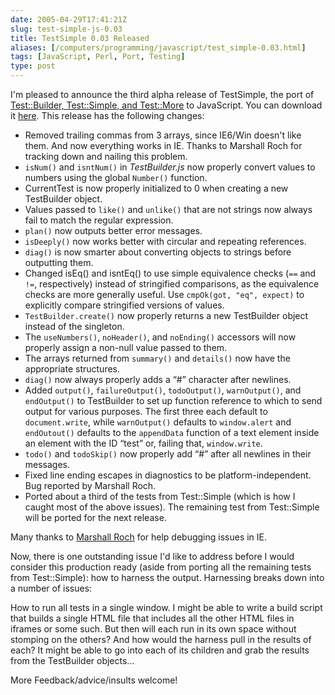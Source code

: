 ```yaml
--- 
date: 2005-04-29T17:41:21Z
slug: test-simple-js-0.03
title: TestSimple 0.03 Released
aliases: [/computers/programming/javascript/test_simple-0.03.html]
tags: [JavaScript, Perl, Port, Testing]
type: post
---
```


I'm pleased to announce the third alpha release of TestSimple, the port of
[Test::Builder, Test::Simple, and Test::More] to JavaScript. You can download it
[here]. This release has the following changes:

-   Removed trailing commas from 3 arrays, since IE6/Win doesn't like them. And
    now everything works in IE. Thanks to Marshall Roch for tracking down and
    nailing this problem.
-   `isNum()` and `isntNum()` in *TestBuilder.js* now properly convert values to
    numbers using the global `Number()` function.
-   CurrentTest is now properly initialized to 0 when creating a new TestBuilder
    object.
-   Values passed to `like()` and `unlike()` that are not strings now always
    fail to match the regular expression.
-   `plan()` now outputs better error messages.
-   `isDeeply()` now works better with circular and repeating references.
-   `diag()` is now smarter about converting objects to strings before
    outputting them.
-   Changed isEq() and isntEq() to use simple equivalence checks (`==` and `!=`,
    respectively) instead of stringified comparisons, as the equivalence checks
    are more generally useful. Use `cmpOk(got, "eq", expect)` to explicitly
    compare stringified versions of values.
-   `TestBuilder.create()` now properly returns a new TestBuilder object instead
    of the singleton.
-   The `useNumbers()`, `noHeader()`, and `noEnding()` accessors will now
    properly assign a non-null value passed to them.
-   The arrays returned from `summary()` and `details()` now have the
    appropriate structures.
-   `diag()` now always properly adds a “\#” character after newlines.
-   Added `output()`, `failureOutput()`, `todoOutput()`, `warnOutput()`, and
    `endOutput()` to TestBuilder to set up function reference to which to send
    output for various purposes. The first three each default to
    `document.write`, while `warnOutput()` defaults to `window.alert` and
    `endOutout()` defaults to the `appendData` function of a text element inside
    an element with the ID “test” or, failing that, `window.write`.
-   `todo()` and `todoSkip()` now properly add “\#” after all newlines in their
    messages.
-   Fixed line ending escapes in diagnostics to be platform-independent. Bug
    reported by Marshall Roch.
-   Ported about a third of the tests from Test::Simple (which is how I caught
    most of the above issues). The remaining test from Test::Simple will be
    ported for the next release.

Many thanks to [Marshall Roch] for help debugging issues in IE.

Now, there is one outstanding issue I'd like to address before I would consider
this production ready (aside from porting all the remaining tests from
Test::Simple): how to harness the output. Harnessing breaks down into a number
of issues:

How to run all tests in a single window. I might be able to write a build script
that builds a single HTML file that includes all the other HTML files in iframes
or some such. But then will each run in its own space without stomping on the
others? And how would the harness pull in the results of each? It might be able
to go into each of its children and grab the results from the TestBuilder
objects…

More Feedback/advice/insults welcome!

  [Test::Builder, Test::Simple, and Test::More]: https://metacpan.org/dist/Test-Simple/
    "Test::Simple and friends on CPAN"
  [here]: http://www.justatheory.com/downloads/TestSimple-0.03.tar.gz
    "Download TestSimple 0.03 now!"
  [Marshall Roch]: http://www.spastically.com/ "Spastically"
